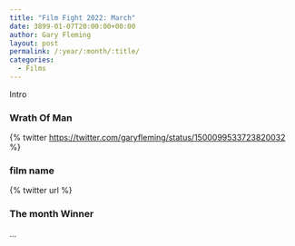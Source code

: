 ```yaml
---
title: "Film Fight 2022: March"
date: 3899-01-07T20:00:00+00:00
author: Gary Fleming
layout: post
permalink: /:year/:month/:title/
categories:
  - Films
---
```


Intro

### Wrath Of Man

{% twitter https://twitter.com/garyfleming/status/1500099533723820032 %}

### film name

{% twitter url %}


### The month Winner

...
